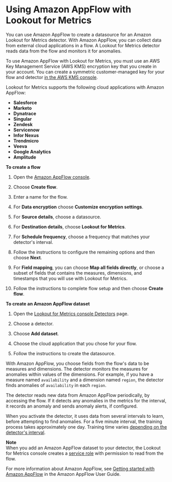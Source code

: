 # Using Amazon AppFlow with Lookout for Metrics<a name="services-appflow"></a>

You can use Amazon AppFlow to create a datasource for an Amazon Lookout for Metrics detector\. With Amazon AppFlow, you can collect data from external cloud applications in a flow\. A Lookout for Metrics detector reads data from the flow and monitors it for anomalies\.

To use Amazon AppFlow with Lookout for Metrics, you must use an AWS Key Management Service \(AWS KMS\) encryption key that you create in your account\. You can create a symmetric customer\-managed key for your flow and detector [in the AWS KMS console](https://console.aws.amazon.com/kms/home#/kms/keys/create)\.

Lookout for Metrics supports the following cloud applications with Amazon AppFlow:
+ **Salesforce**
+ **Marketo**
+ **Dynatrace**
+ **Singular**
+ **Zendesk**
+ **Servicenow**
+ **Infor Nexus**
+ **Trendmicro**
+ **Veeva**
+ **Google Analytics**
+ **Amplitude**

**To create a flow**

1. Open the [Amazon AppFlow console](https://console.aws.amazon.com//appflow)\.

1. Choose **Create flow**\.

1. Enter a name for the flow\.

1. For **Data encryption** choose **Customize encryption settings**\.

1. For **Source details**, choose a datasource\.

1. For **Destination details**, choose **Lookout for Metrics**\.

1. For **Schedule frequency**, choose a frequency that matches your detector's interval\.

1. Follow the instructions to configure the remaining options and then choose **Next**\.

1. For **Field mapping**, you can choose **Map all fields directly**, or choose a subset of fields that contains the measures, dimensions, and timestamps that you will use with Lookout for Metrics\.

1. Follow the instructions to complete flow setup and then choose **Create flow**\.



**To create an Amazon AppFlow dataset**

1. Open the [Lookout for Metrics console Detectors](https://console.aws.amazon.com//lookoutmetrics/home#detectors) page\.

1. Choose a detector\.

1. Choose **Add dataset**\.

1. Choose the cloud application that you chose for your flow\.

1. Follow the instructions to create the datasource\.

With Amazon AppFlow, you choose fields from the flow's data to be measures and dimensions\. The detector monitors the measures for anomalies within values of the dimensions\. For example, if you have a measure named `availability` and a dimension named `region`, the detector finds anomalies of `availability` in each `region`\.

The detector reads new data from Amazon AppFlow periodically, by accessing the flow\. If it detects any anomalies in the metrics for the interval, it records an anomaly and sends anomaly alerts, if configured\.

When you activate the detector, it uses data from several intervals to learn, before attempting to find anomalies\. For a five minute interval, the training process takes approximately one day\. Training time varies [depending on the detector's interval](gettingstarted-quotas.md#gettingstarted-quotas-coldstart)\.

**Note**  
When you add an Amazon AppFlow dataset to your detector, the Lookout for Metrics console creates a [service role](permissions-service.md) with permission to read from the flow\.

For more information about Amazon AppFlow, see [Getting started with Amazon AppFlow](https://docs.aws.amazon.com/appflow/latest/userguide/getting-started.html) in the Amazon AppFlow User Guide\.